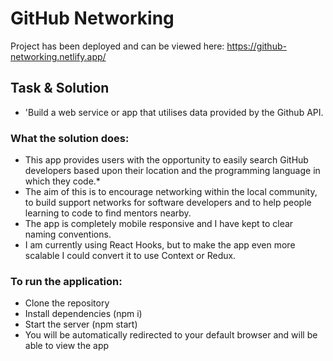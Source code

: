 # GitHub Networking

Project has been deployed and can be viewed here: https://github-networking.netlify.app/

## Task & Solution

* 'Build a web service or app that utilises data provided by the Github API.

### What the solution does:
* This app provides users with the opportunity to easily search GitHub developers based upon their location and the programming language in which they code.*
* The aim of this is to encourage networking within the local community, to build support networks for software developers and to help people learning to code to find mentors nearby.
* The app is completely mobile responsive and I have kept to clear naming conventions.
* I am currently using React Hooks, but to make the app even more scalable I could convert it to use Context or Redux.

### To run the application:
* Clone the repository
* Install dependencies (npm i)
* Start the server (npm start)
* You will be automatically redirected to your default browser and will be able to view the app
